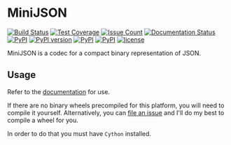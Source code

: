 MiniJSON
========

[![Build Status](https://travis-ci.com/Dronehub/minijson.svg)](https://travis-ci.com/Dronehub/minijson)
[![Test Coverage](https://api.codeclimate.com/v1/badges/34b392b61482d98ad3f0/test_coverage)](https://codeclimate.com/github/Dronehub/minijson/test_coverage)
[![Issue Count](https://codeclimate.com/github/Dronehub/minijson/badges/issue_count.svg)](https://codeclimate.com/github/Dronehub/minijson)
[![Documentation Status](https://readthedocs.org/projects/minijson/badge/?version=latest)](http://minijson.readthedocs.io/en/latest/?badge=latest)
[![PyPI](https://img.shields.io/pypi/pyversions/minijson.svg)](https://pypi.python.org/pypi/minijson)
[![PyPI version](https://badge.fury.io/py/minijson.svg)](https://badge.fury.io/py/minijson)
[![PyPI](https://img.shields.io/pypi/implementation/minijson.svg)](https://pypi.python.org/pypi/minijson)
[![PyPI](https://img.shields.io/pypi/wheel/minijson.svg)]()
[![license](https://img.shields.io/github/license/mashape/apistatus.svg)]()

MiniJSON is a codec for a compact binary representation of JSON.

Usage
-----

Refer to the [documentation](http://minijson.readthedocs.io/en/latest/?badge=latest)
for use.

If there are no binary wheels precompiled for this platform, you will need to
compile it yourself.
Alternatively, you can
[file an issue](https://github.com/Dronehub/minijson/issues/new)
and I'll do my best to compile a wheel for you.

In order to do that you must have `Cython` installed.
